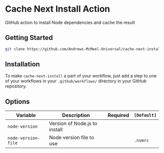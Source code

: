 # Cache Next Install Action

GitHub action to install Node dependencies and cache the result

## Getting Started

```bash
git clone https://github.com/Andrews-McMeel-Universal/cache-next-install
```

## Installation

To make `cache-next-install` a part of your workflow, just add a step to one of your workflows in your `.github/workflows/` directory in your GitHub repository.

## Options

| Variable            | Description                   | Required | `[Default]` |
| ------------------- | ----------------------------- | :------: | ----------- |
| `node-version`      | Version of Node.js to install |          |             |
| `node-version-file` | Node version file to use      |          | `.nvmrc`    |
